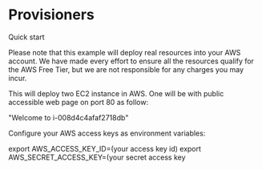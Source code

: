# Provisioners

Quick start

Please note that this example will deploy real resources into your AWS account. We have made every effort to ensure all the resources qualify for the AWS Free Tier, but we are not responsible for any charges you may incur.

This will deploy two EC2 instance in AWS. One will be with public accessible web page on port 80 as follow:

"Welcome to i-008d4c4afaf2718db"

Configure your AWS access keys as environment variables:

export AWS_ACCESS_KEY_ID=(your access key id)
export AWS_SECRET_ACCESS_KEY=(your secret access key
